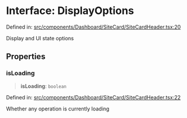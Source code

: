 # Interface: DisplayOptions

Defined in: [src/components/Dashboard/SiteCard/SiteCardHeader.tsx:20](https://github.com/Nick2bad4u/Uptime-Watcher/blob/main/src/components/Dashboard/SiteCard/SiteCardHeader.tsx#L20)

Display and UI state options

## Properties

### isLoading

> **isLoading**: `boolean`

Defined in: [src/components/Dashboard/SiteCard/SiteCardHeader.tsx:22](https://github.com/Nick2bad4u/Uptime-Watcher/blob/main/src/components/Dashboard/SiteCard/SiteCardHeader.tsx#L22)

Whether any operation is currently loading

